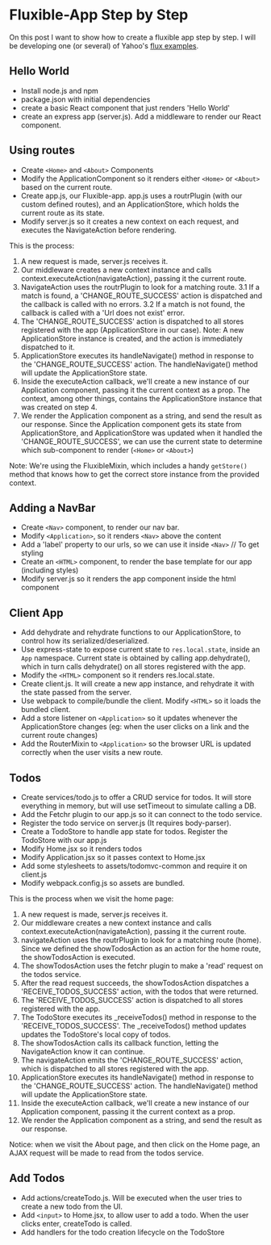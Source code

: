 # Fluxible-App Step by Step
On this post I want to show how to create a fluxible app step by step. I will be developing one (or several) of Yahoo's [flux examples](https://github.com/yahoo/flux-examples).

## Hello World
- Install node.js and npm
- package.json with initial dependencies
- create a basic React component that just renders 'Hello World'
- create an express app (server.js). Add a middleware to render our React component.

## Using routes
- Create `<Home>` and `<About>` Components
- Modify the ApplicationComponent so it renders either `<Home>` or `<About>` based on the current route.
- Create app.js, our Fluxible-app. app.js uses a routrPlugin (with our custom defined routes), and an ApplicationStore, which holds the current route as its state.
- Modify server.js so it creates a new context on each request, and executes the NavigateAction before rendering.

This is the process:
1. A new request is made, server.js receives it.
2. Our middleware creates a new context instance and calls context.executeAction(navigateAction), passing it the current route.
3. NavigateAction uses the routrPlugin to look for a matching route.
  3.1 If a match is found, a 'CHANGE_ROUTE_SUCCESS' action is dispatched and the callback is called with no errors.
  3.2 If a match is not found, the callback is called with a 'Url does not exist' error.
4. The 'CHANGE_ROUTE_SUCCESS' action is dispatched to all stores registered with the app (ApplicationStore in our case).
Note: A new ApplicationStore instance is created, and the action is immediately dispatched to it.
5. ApplicationStore executes its handleNavigate() method in response to the 'CHANGE_ROUTE_SUCCESS' action. The handleNavigate() method will update the ApplicationStore state.
6. Inside the executeAction callback, we'll create a new instance of our Application component, passing it the current context as a prop. The context, among other things, contains the ApplicationStore instance that was created on step 4.
7. We render the Application component as a string, and send the result as our response. 
Since the Application component gets its state from ApplicationStore, and ApplicationStore was updated when it handled the 'CHANGE_ROUTE_SUCCESS', we can use the current state to determine which sub-component to render (`<Home>` or `<About>`)

Note: We're using the FluxibleMixin, which includes a handy `getStore()` method that knows how to get the correct store instance from the provided context.

## Adding a NavBar
- Create `<Nav>` component, to render our nav bar.
- Modify `<Application>`, so it renders `<Nav>` above the content
- Add a 'label' property to our urls, so we can use it inside `<Nav>`
// To get styling
- Create an `<HTML>` component, to render the base template for our app (including styles)
- Modify server.js so it renders the app component inside the html component

## Client App
- Add dehydrate and rehydrate functions to our ApplicationStore, to control how its serialized/deserialized.
- Use express-state to expose current state to `res.local.state`, inside an `App` namespace. Current state is obtained by calling app.dehydrate(), which in turn calls dehydrate() on all stores registered with the app.
- Modify the `<HTML>` component so it renders res.local.state.
- Create client.js. It will create a new app instance, and rehydrate it with the state passed from the server.
- Use webpack to compile/bundle the client. Modify `<HTML>` so it loads the bundled client.
- Add a store listener on `<Application>` so it updates whenever the ApplicationStore changes (eg: when the user clicks on a link and the current route changes)
- Add the RouterMixin to `<Application>` so the browser URL is updated correctly when the user visits a new route.

## Todos
- Create services/todo.js to offer a CRUD service for todos. It will store everything in memory, but will use setTimeout to simulate calling a DB.
- Add the Fetchr plugin to our app.js so it can connect to the todo service.
- Register the todo service on server.js (It requires body-parser).
- Create a TodoStore to handle app state for todos. Register the TodoStore with our app.js
- Modify Home.jsx so it renders todos
- Modify Application.jsx so it passes context to Home.jsx
- Add some stylesheets to assets/todomvc-common and require it on client.js
- Modify webpack.config.js so assets are bundled.

This is the process when we visit the home page:
1. A new request is made, server.js receives it.
2. Our middleware creates a new context instance and calls context.executeAction(navigateAction), passing it the current route.
2. navigateAction uses the routrPlugin to look for a matching route (home). Since we defined the showTodosAction as an action for the home route, the showTodosAction is executed.
3. The showTodosAction uses the fetchr plugin to make a 'read' request on the todos service.
4. After the read request succeeds, the showTodosAction dispatches a 'RECEIVE_TODOS_SUCCESS' action, with the todos that were returned.
5. The 'RECEIVE_TODOS_SUCCESS' action is dispatched to all stores registered with the app.
6. The TodoStore executes its _receiveTodos() method in response to the 'RECEIVE_TODOS_SUCCESS'. The _receiveTodos() method updates updates the TodoStore's local copy of todos.
7. The showTodosAction calls its callback function, letting the NavigateAction know it can continue.
8. The navigateAction emits the 'CHANGE_ROUTE_SUCCESS' action, which is dispatched to all stores registered with the app.
9. ApplicationStore executes its handleNavigate() method in response to the 'CHANGE_ROUTE_SUCCESS' action. The handleNavigate() method will update the ApplicationStore state.
10. Inside the executeAction callback, we'll create a new instance of our Application component, passing it the current context as a prop.
11. We render the Application component as a string, and send the result as our response. 


Notice: when we visit the About page, and then click on the Home page, an AJAX request will be made to read from the todos service.

## Add Todos
- Add actions/createTodo.js. Will be executed when the user tries to create a new todo from the UI.
- Add `<input>` to Home.jsx, to allow user to add a todo. When the user clicks enter, createTodo is called.
- Add handlers for the todo creation lifecycle on the TodoStore
